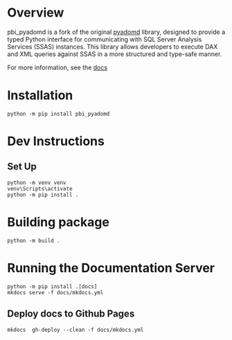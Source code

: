 # Overview

pbi_pyadomd is a fork of the original [pyadomd](https://pypi.org/project/pyadomd/) library, designed to provide a typed Python interface for communicating with SQL Server Analysis Services (SSAS) instances. This library allows developers to execute DAX and XML queries against SSAS in a more structured and type-safe manner.

For more information, see the [docs](https://douglassimonsen.github.io/pbi_pyadomd/)

# Installation

```shell
python -m pip install pbi_pyadomd
```
# Dev Instructions


## Set Up

```shell
python -m venv venv
venv\Scripts\activate
python -m pip install .
```


# Building package

```shell
python -m build .
```

# Running the Documentation Server

```shell
python -m pip install .[docs]
mkdocs serve -f docs/mkdocs.yml
```

## Deploy docs to Github Pages

```shell
mkdocs  gh-deploy --clean -f docs/mkdocs.yml
```